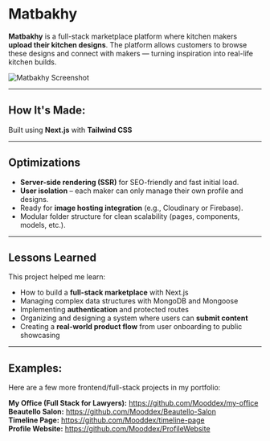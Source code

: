 # Matbakhy 

**Matbakhy** is a full-stack marketplace platform where kitchen makers **upload their kitchen designs**. The platform allows customers to browse these designs and connect with makers — turning inspiration into real-life kitchen builds.

<!-- 🔗 **Live Link:** https://matbakhy.netlify.app/ -->

![Matbakhy Screenshot](https://res.cloudinary.com/deq0w5tnr/image/upload/v1753351753/2025-07-16-000244-create-next-app-screenclip_epkkci.jpg)

---

## How It's Made:



Built using **Next.js** with **Tailwind CSS**


---

## Optimizations

- **Server-side rendering (SSR)** for SEO-friendly and fast initial load.
- **User isolation** – each maker can only manage their own profile and designs.
- Ready for **image hosting integration** (e.g., Cloudinary or Firebase).
- Modular folder structure for clean scalability (pages, components, models, etc.).

---

## Lessons Learned

This project helped me learn:
- How to build a **full-stack marketplace** with Next.js
- Managing complex data structures with MongoDB and Mongoose
- Implementing **authentication** and protected routes
- Organizing and designing a system where users can **submit content**
- Creating a **real-world product flow** from user onboarding to public showcasing

---

## Examples:
Here are a few more frontend/full-stack projects in my portfolio:

**My Office (Full Stack for Lawyers):** https://github.com/Mooddex/my-office  
**Beautello Salon:** https://github.com/Mooddex/Beautello-Salon  
**Timeline Page:** https://github.com/Mooddex/timeline-page  
**Profile Website:** https://github.com/Mooddex/ProfileWebsite

